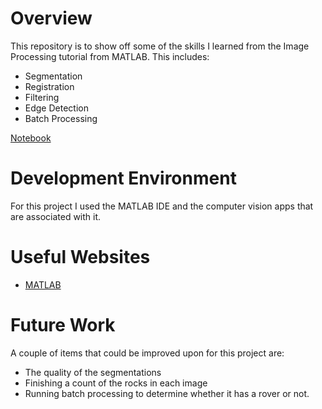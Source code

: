 # Overview

This repository is to show off some of the skills I learned from the Image Processing tutorial from MATLAB. This includes:

- Segmentation
- Registration
- Filtering
- Edge Detection
- Batch Processing 

[Notebook]()

# Development Environment

For this project I used the MATLAB IDE and the computer vision apps that are associated with it.

# Useful Websites

- [MATLAB](https://www.mathworks.com/)

# Future Work

A couple of items that could be improved upon for this project are:

- The quality of the segmentations
- Finishing a count of the rocks in each image
- Running batch processing to determine whether it has a rover or not.
